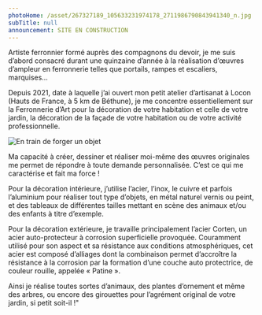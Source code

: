 ```yaml
---
photoHome: /asset/267327189_105633231974178_2711986790843941340_n.jpg
subTitle: null
announcement: SITE EN CONSTRUCTION
---
```


Artiste ferronnier formé auprès des compagnons du devoir, je me suis d’abord consacré durant une quinzaine d’année à la réalisation d’œuvres d’ampleur en ferronnerie telles que portails, rampes et escaliers, marquises…

Depuis 2021, date à laquelle j’ai ouvert mon petit atelier d’artisanat à Locon (Hauts de France, à 5 km de Béthune), je me concentre essentiellement sur la Ferronnerie d’Art pour la décoration de votre habitation et celle de votre jardin, la décoration de la façade de votre habitation ou de votre activité professionnelle.

![En train de forger un objet](/asset/333066760_1302339120715545_8048575879001384206_n.jpg)

Ma capacité à créer, dessiner et réaliser moi-même des œuvres originales me permet de répondre à toute demande personnalisée. C’est ce qui me caractérise et fait ma force !

Pour la décoration intérieure, j’utilise l’acier, l’inox, le cuivre et parfois l’aluminium pour réaliser tout type d’objets, en métal naturel vernis ou peint, et des tableaux de différentes tailles mettant en scène des animaux et/ou des enfants à titre d’exemple.

Pour la décoration extérieure, je travaille principalement l’acier Corten, un acier auto-protecteur à corrosion superficielle provoquée. Couramment utilisé pour son aspect et sa résistance aux conditions atmosphériques, cet acier est composé d’alliages dont la combinaison permet d’accroître la résistance à la corrosion par la formation d’une couche auto protectrice, de couleur rouille, appelée « Patine ».

Ainsi je réalise toutes sortes d’animaux, des plantes d’ornement et même des arbres, ou encore des girouettes pour l’agrément original de votre jardin, si petit soit-il !"
